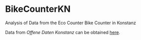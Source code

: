 # BikeCounterKN
Analysis of Data from the Eco Counter Bike Counter in Konstanz

Data from *Offene Daten Konstanz* can be obtained [here](https://offenedaten-konstanz.de/dataset/dauerz-hlstellen-radverkehr).
